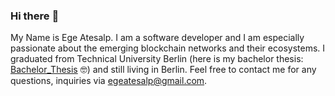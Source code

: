 ### Hi there 	:wave:

My Name is Ege Atesalp. I am a software developer and I am especially passionate about the emerging blockchain networks and their ecosystems. I graduated from Technical University Berlin (here is my bachelor thesis: [Bachelor_Thesis](Bachelor_Thesis.pdf) :nerd_face:) and still living in Berlin. Feel free to contact me for any questions, inquiries via egeatesalp@gmail.com.

<!--
**EgeAtesalp/EgeAtesalp** is a ✨ _special_ ✨ repository because its `README.md` (this file) appears on your GitHub profile.

Here are some ideas to get you started:

- 🔭 I’m currently working on ...
- 🌱 I’m currently learning ...
- 👯 I’m looking to collaborate on ...
- 🤔 I’m looking for help with ...
- 💬 Ask me about ...
- 📫 How to reach me: ...
- 😄 Pronouns: ...
- ⚡ Fun fact: ...
-->
